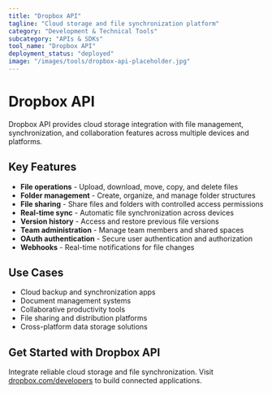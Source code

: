 ```yaml
---
title: "Dropbox API"
tagline: "Cloud storage and file synchronization platform"
category: "Development & Technical Tools"
subcategory: "APIs & SDKs"
tool_name: "Dropbox API"
deployment_status: "deployed"
image: "/images/tools/dropbox-api-placeholder.jpg"
---
```


# Dropbox API

Dropbox API provides cloud storage integration with file management, synchronization, and collaboration features across multiple devices and platforms.

## Key Features

- **File operations** - Upload, download, move, copy, and delete files
- **Folder management** - Create, organize, and manage folder structures
- **File sharing** - Share files and folders with controlled access permissions
- **Real-time sync** - Automatic file synchronization across devices
- **Version history** - Access and restore previous file versions
- **Team administration** - Manage team members and shared spaces
- **OAuth authentication** - Secure user authentication and authorization
- **Webhooks** - Real-time notifications for file changes

## Use Cases

- Cloud backup and synchronization apps
- Document management systems
- Collaborative productivity tools
- File sharing and distribution platforms
- Cross-platform data storage solutions

## Get Started with Dropbox API

Integrate reliable cloud storage and file synchronization. Visit [dropbox.com/developers](https://www.dropbox.com/developers) to build connected applications.